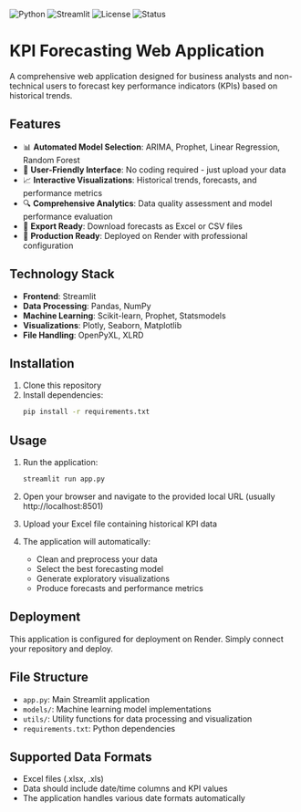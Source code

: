 ![Python](https://img.shields.io/badge/python-v3.8+-blue.svg)
![Streamlit](https://img.shields.io/badge/streamlit-1.28+-red.svg)
![License](https://img.shields.io/badge/license-MIT-green.svg)
![Status](https://img.shields.io/badge/status-production--ready-brightgreen.svg)

# KPI Forecasting Web Application

A comprehensive web application designed for business analysts and non-technical users to forecast key performance indicators (KPIs) based on historical trends.

## Features

- 📊 **Automated Model Selection**: ARIMA, Prophet, Linear Regression, Random Forest
- 🎯 **User-Friendly Interface**: No coding required - just upload your data
- 📈 **Interactive Visualizations**: Historical trends, forecasts, and performance metrics
- 🔍 **Comprehensive Analytics**: Data quality assessment and model performance evaluation
- 💾 **Export Ready**: Download forecasts as Excel or CSV files
- 🚀 **Production Ready**: Deployed on Render with professional configuration

## Technology Stack

- **Frontend**: Streamlit
- **Data Processing**: Pandas, NumPy
- **Machine Learning**: Scikit-learn, Prophet, Statsmodels
- **Visualizations**: Plotly, Seaborn, Matplotlib
- **File Handling**: OpenPyXL, XLRD

## Installation

1. Clone this repository
2. Install dependencies:
   ```bash
   pip install -r requirements.txt
   ```

## Usage

1. Run the application:
   ```bash
   streamlit run app.py
   ```

2. Open your browser and navigate to the provided local URL (usually http://localhost:8501)

3. Upload your Excel file containing historical KPI data

4. The application will automatically:
   - Clean and preprocess your data
   - Select the best forecasting model
   - Generate exploratory visualizations
   - Produce forecasts and performance metrics

## Deployment

This application is configured for deployment on Render. Simply connect your repository and deploy.

## File Structure

- `app.py`: Main Streamlit application
- `models/`: Machine learning model implementations
- `utils/`: Utility functions for data processing and visualization
- `requirements.txt`: Python dependencies

## Supported Data Formats

- Excel files (.xlsx, .xls)
- Data should include date/time columns and KPI values
- The application handles various date formats automatically
